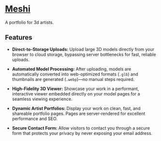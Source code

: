 # [Meshi](https://meshi.vercel.app)

A portfolio for 3d artists.

## Features

- **Direct-to-Storage Uploads:** Upload large 3D models directly from your browser to cloud storage, bypassing server bottlenecks for fast, reliable uploads.

- **Automated Model Processing:** After uploading, models are automatically converted into web-optimized formats (`.glb`) and thumbnails are generated (`.webp`)—no manual steps required.

- **High-Fidelity 3D Viewer:** Showcase your work in a performant, interactive viewer embedded directly on your model pages for a seamless viewing experience.

- **Dynamic Artist Portfolios:** Display your work on clean, fast, and shareable portfolio pages. Pages are server-rendered for excellent performance and SEO.

- **Secure Contact Form:** Allow visitors to contact you through a secure form that protects your privacy by never exposing your email address.
